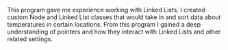 This program gave me experience working with Linked Lists. I created custom Node and Linked List classes that would take in and sort data about temperatures in certain locations. From this program I gained a deep understanding of pointers and how they interact with Linked Lists and other related settings.
